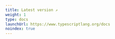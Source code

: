 ```yaml
---
title: Latest version ↗
weight: 1
type: docs
launchUrl: https://www.typescriptlang.org/docs
noindex: true
---
```

